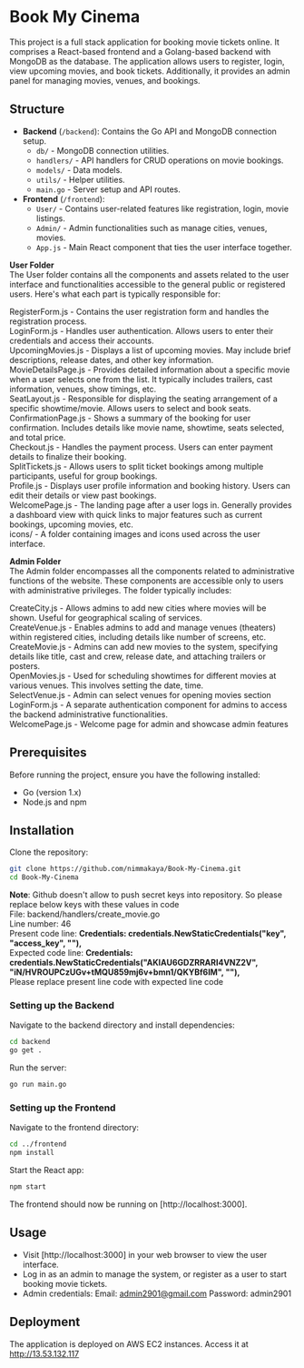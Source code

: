 # Book My Cinema

This project is a full stack application for booking movie tickets online. It comprises a React-based frontend and a Golang-based backend with MongoDB as the database. The application allows users to register, login, view upcoming movies, and book tickets. Additionally, it provides an admin panel for managing movies, venues, and bookings.

## Structure

- **Backend** (`/backend`): Contains the Go API and MongoDB connection setup.
  - `db/` - MongoDB connection utilities.
  - `handlers/` - API handlers for CRUD operations on movie bookings.
  - `models/` - Data models.
  - `utils/` - Helper utilities.
  - `main.go` - Server setup and API routes.
- **Frontend** (`/frontend`):
  - `User/` - Contains user-related features like registration, login, movie listings.
  - `Admin/` - Admin functionalities such as manage cities, venues, movies.
  - `App.js` - Main React component that ties the user interface together.

**User Folder**  <br />
The User folder contains all the components and assets related to the user interface and functionalities accessible to the general public or registered users. Here's what each part is typically responsible for:

RegisterForm.js - Contains the user registration form and handles the registration process. <br />
LoginForm.js - Handles user authentication. Allows users to enter their credentials and access their accounts. <br />
UpcomingMovies.js - Displays a list of upcoming movies. May include brief descriptions, release dates, and other key information. <br />
MovieDetailsPage.js - Provides detailed information about a specific movie when a user selects one from the list. It typically includes trailers, cast information, venues, show timings, etc. <br />
SeatLayout.js - Responsible for displaying the seating arrangement of a specific showtime/movie. Allows users to select and book seats. <br />
ConfirmationPage.js - Shows a summary of the booking for user confirmation. Includes details like movie name, showtime, seats selected, and total price. <br />
Checkout.js - Handles the payment process. Users can enter payment details to finalize their booking. <br />
SplitTickets.js - Allows users to split ticket bookings among multiple participants, useful for group bookings. <br />
Profile.js - Displays user profile information and booking history. Users can edit their details or view past bookings. <br />
WelcomePage.js - The landing page after a user logs in. Generally provides a dashboard view with quick links to major features such as current bookings, upcoming movies, etc. <br />
icons/ - A folder containing images and icons used across the user interface. <br />

**Admin Folder** <br />
The Admin folder encompasses all the components related to administrative functions of the website. These components are accessible only to users with administrative privileges. The folder typically includes:

CreateCity.js - Allows admins to add new cities where movies will be shown. Useful for geographical scaling of services. <br />
CreateVenue.js - Enables admins to add and manage venues (theaters) within registered cities, including details like number of screens, etc. <br />
CreateMovie.js - Admins can add new movies to the system, specifying details like title, cast and crew, release date, and attaching trailers or posters. <br />
OpenMovies.js - Used for scheduling showtimes for different movies at various venues. This involves setting the date, time. <br />
SelectVenue.js - Admin can select venues for opening movies section <br />
LoginForm.js - A separate authentication component for admins to access the backend administrative functionalities. <br />
WelcomePage.js - Welcome page for admin and showcase admin features <br />

## Prerequisites

Before running the project, ensure you have the following installed:
- Go (version 1.x)
- Node.js and npm

## Installation

Clone the repository:

```bash
git clone https://github.com/nimmakaya/Book-My-Cinema.git
cd Book-My-Cinema
```

**Note**: Github doesn't allow to push secret keys into repository. So please replace below keys with these values in code </br>
File: backend/handlers/create_movie.go </br>
Line number: 46  </br>
Present code line: **Credentials: credentials.NewStaticCredentials("key", "access_key", ""),** </br>
Expected code line: **Credentials: credentials.NewStaticCredentials("AKIAU6GDZRRARI4VNZ2V", "iN/HVROUPCzUGv+tMQU859mj6v+bmn1/QKYBf6IM", ""),** </br> 
Please replace present line code with expected line code </br>


### Setting up the Backend

Navigate to the backend directory and install dependencies:

```bash
cd backend
go get .
```

Run the server:

```bash
go run main.go
```

### Setting up the Frontend

Navigate to the frontend directory:

```bash
cd ../frontend
npm install
```

Start the React app:

```bash
npm start
```

The frontend should now be running on [http://localhost:3000].

## Usage

- Visit [http://localhost:3000] in your web browser to view the user interface.
- Log in as an admin to manage the system, or register as a user to start booking movie tickets.
- Admin credentials: Email: admin2901@gmail.com Password: admin2901

## Deployment

The application is deployed on AWS EC2 instances. 
Access it at http://13.53.132.117
